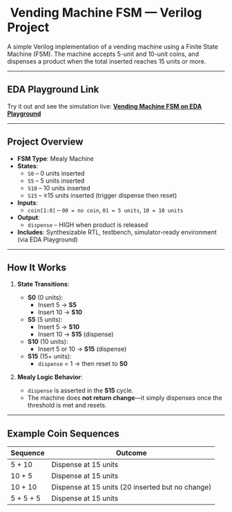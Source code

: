 # ​ Vending Machine FSM — Verilog Project

A simple Verilog implementation of a vending machine using a Finite State Machine (FSM). The machine accepts 5-unit and 10-unit coins, and dispenses a product when the total inserted reaches 15 units or more.

---

##  EDA Playground Link

Try it out and see the simulation live:
**[Vending Machine FSM on EDA Playground](https://edaplayground.com/x/Cxaz)**

---

##  Project Overview

- **FSM Type**: Mealy Machine  
- **States**:
  - `S0` – 0 units inserted  
  - `S5` – 5 units inserted  
  - `S10` – 10 units inserted  
  - `S15` – ≥15 units inserted (trigger dispense then reset)  
- **Inputs**:  
  - `coin[1:0]` – `00 = no coin`, `01 = 5 units`, `10 = 10 units`  
- **Output**:  
  - `dispense` – HIGH when product is released  
- **Includes**: Synthesizable RTL, testbench, simulator-ready environment (via EDA Playground)

---

##  How It Works

1. **State Transitions**:
   - **S0** (0 units):  
     - Insert 5 → **S5**  
     - Insert 10 → **S10**  
   - **S5** (5 units):  
     - Insert 5 → **S10**  
     - Insert 10 → **S15** (dispense)  
   - **S10** (10 units):  
     - Insert 5 or 10 → **S15** (dispense)  
   - **S15** (15+ units):  
     - `dispense` = 1 → then reset to **S0**

2. **Mealy Logic Behavior**:
   - `dispense` is asserted in the **S15** cycle.
   - The machine does **not return change**—it simply dispenses once the threshold is met and resets.

---

##  Example Coin Sequences

| Sequence         | Outcome                  |
|------------------|--------------------------|
| 5 + 10           | Dispense at 15 units     |
| 10 + 5           | Dispense at 15 units     |
| 10 + 10          | Dispense at 15 units (20 inserted but no change) |
| 5 + 5 + 5        | Dispense at 15 units     |



